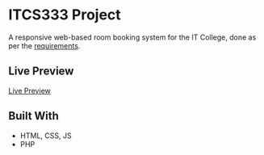 # ITCS333 Project
A responsive web-based room booking system for the IT College, done as per the [requirements](https://github.com/ITCS333/slides/blob/main/md/prj.md).
## Live Preview
[Live Preview](https://itrooms-aff694dfa3fa.herokuapp.com/)
## Built With
* HTML, CSS, JS
* PHP
